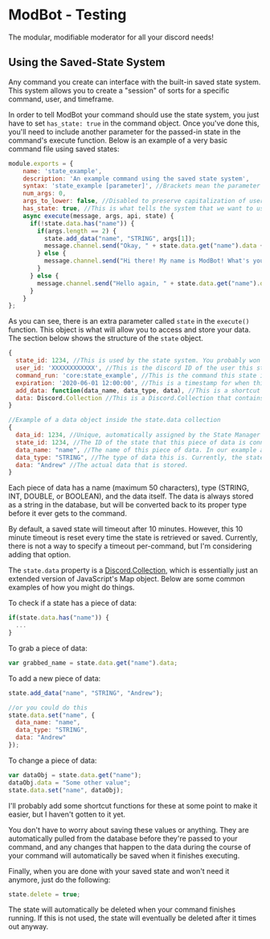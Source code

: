 # ModBot - Testing
The modular, modifiable moderator for all your discord needs!

## Using the Saved-State System
Any command you create can interface with the built-in saved state system. This system allows you to create a "session" of sorts for a specific command, user, and timeframe.

In order to tell ModBot your command should use the state system, you just have to set `has_state: true` in the command object. Once you've done this, you'll need to include another parameter for the passed-in state in the command's execute function. Below is an example of a very basic command file using saved states:

```javascript
module.exports = {
    name: 'state_example',
    description: 'An example command using the saved state system',
    syntax: 'state_example [parameter]', //Brackets mean the parameter is optional. In the case of this example, the arguments required will vary
    num_args: 0,
    args_to_lower: false, //Disabled to preserve capitalization of user input. This is not required.
    has_state: true, //This is what tells the system that we want to use the state system
    async execute(message, args, api, state) {
      if(!state.data.has("name")) {
        if(args.length == 2) {
          state.add_data("name", "STRING", args[1]);
          message.channel.send("Okay, " + state.data.get("name").data + ". I'll remember your name until this state times out!");
        } else {
          message.channel.send("Hi there! My name is ModBot! What's yours? (run /state_example <your_name>)");
        }
      } else {
        message.channel.send("Hello again, " + state.data.get("name").data);
      }
    }
};
```

As you can see, there is an extra parameter called `state` in the `execute()` function. This object is what will allow you to access and store your data. The section below shows the structure of the `state` object.

```javascript
{
  state_id: 1234, //This is used by the state system. You probably won't need it.
  user_id: 'XXXXXXXXXXXX', //This is the discord ID of the user this state is attached to (the ID with numbers, not their username)
  command_run: 'core:state_example', //This is the command this state is attached to. Format: 'module:command'
  expiration: '2020-06-01 12:00:00', //This is a timestamp for when this state will expire. It is updated every time the state is loaded or saved.
  add_data: function(data_name, data_type, data), //This is a shortcut to make adding new data to the state easier. More about the parameters can be found below.
  data: Discord.Collection //This is a Discord.Collection that contains all of the data for the state. See below for more.
}

//Example of a data object inside the state.data collection
{
  data_id: 1234, //Unique, automatically assigned by the State Manager
  state_id: 1234, //The ID of the state that this piece of data is connected to
  data_name: "name", //The name of this piece of data. In our example above, this would be "name"
  data_type: "STRING", //The type of data this is. Currently, the state system supports STRING, INT, DOUBLE, BOOLEAN
  data: "Andrew" //The actual data that is stored.
}
```

Each piece of data has a name (maximum 50 characters), type (STRING, INT, DOUBLE, or BOOLEAN), and the data itself. The data is always stored as a string in the database, but will be converted back to its proper type before it ever gets to the command.

By default, a saved state will timeout after 10 minutes. However, this 10 minute timeout is reset every time the state is retrieved or saved. Currently, there is not a way to specify a timeout per-command, but I'm considering adding that option.

The `state.data` property is a [Discord.Collection](https://discord.js.org/#/docs/collection/master/class/Collection), which is essentially just an extended version of JavaScript's Map object. Below are some common examples of how you might do things.

To check if a state has a piece of data:
```javascript
if(state.data.has("name")) {
  ...
}
```

To grab a piece of data:
```javascript
var grabbed_name = state.data.get("name").data;
```

To add a new piece of data:
```javascript
state.add_data("name", "STRING", "Andrew");

//or you could do this
state.data.set("name", {
  data_name: "name",
  data_type: "STRING",
  data: "Andrew"
});
```

To change a piece of data:
```javascript
var dataObj = state.data.get("name");
dataObj.data = "Some other value";
state.data.set("name", dataObj);
```

I'll probably add some shortcut functions for these at some point to make it easier, but I haven't gotten to it yet.

You don't have to worry about saving these values or anything. They are automatically pulled from the database before they're passed to your command, and any changes that happen to the data during the course of your command will automatically be saved when it finishes executing.

Finally, when you are done with your saved state and won't need it anymore, just do the following:
```javascript
state.delete = true;
```
The state will automatically be deleted when your command finishes running. If this is not used, the state will eventually be deleted after it times out anyway.
